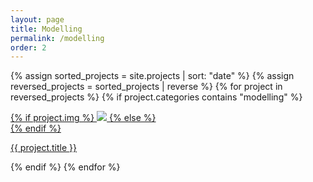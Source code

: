 ```yaml
---
layout: page
title: Modelling
permalink: /modelling
order: 2
---
```


{% assign sorted_projects = site.projects | sort: "date" %}
{% assign reversed_projects = sorted_projects | reverse %}
{% for project in reversed_projects %}
{% if project.categories contains "modelling" %}
<div class="project ">
    <div class="thumbnail">
        <a href="{{ site.baseurl }}{{ project.url }}">
        {% if project.img %}
        <img class="thumbnail" src="{{ project.img }}"/>
        {% else %}
        <div class="thumbnail blankbox"></div>
        {% endif %}
        <span>
        </span>
        </a>
    </div>
    <p class="caption"><a href="{{ site.baseurl }}{{ project.url }}">{{ project.title }}</a></p>
</div>
{% endif %}
{% endfor %}
